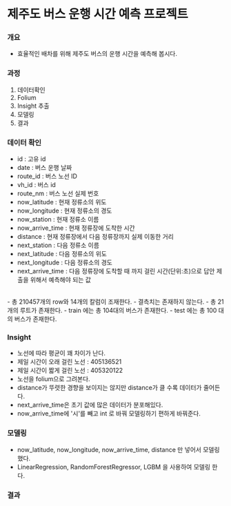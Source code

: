 # 제주도 버스 운행 시간 예측 프로젝트

### 개요
- 효율적인 배차를 위해 제주도 버스의 운행 시간을 예측해 봅시다.

### 과정
1. 데이터확인
2. Folium
3. Insight 추출
4. 모델링
5. 결과

### 데이터 확인
- id : 고유 id
- date : 버스 운행 날짜
- route_id : 버스 노선 ID
- vh_id : 버스 id
- route_nm : 버스 노선 실제 번호
- now_latitude : 현재 정류소의 위도
- now_longitude : 현재 정류소의 경도
- now_station : 현재 정류소 이름
- now_arrive_time : 현재 정류장에 도착한 시간
- distance : 현재 정류장에서 다음 정류장까지 실제 이동한 거리
- next_station : 다음 정류소 이름
- next_latitude : 다음 정류소의 위도
- next_longitude : 다음 정류소의 경도
- next_arrive_time : 다음 정류장에 도착할 때 까지 걸린 시간(단위:초)으로 답안 제출을 위해서 예측해야 되는 값
<br>
- 총 210457개의 row와 14개의 칼럼이 조재한다.
- 결측치는 존재하지 않는다.
- 총 21개의 루트가 존재한다.
- train 에는 총 104대의 버스가 존재한다.
- test 에는 총 100 대의 버스가 존재한다.

### Insight
- 노선에 따라 평균이 꽤 차이가 난다.
- 제일 시간이 오래 걸린 노선 : 405136521
- 제일 시간이 짧게 걸린 노선 : 405320122
- 노선을 folium으로 그려본다.
- distance가 뚜렷한 경향을 보이지는 않지만 distance가 클 수록 데이터가 줄어든다.
- next_arrive_time은 초기 값에 많은 데이터가 분포해있다.
- now_arrive_time에 '시'를 빼고 int 로 바꿔 모델링하기 편하게 바꿔준다.

### 모델링
- now_latitude, now_longitude, now_arrive_time, distance 만 넣어서 모델링했다.
- LinearRegression, RandomForestRegressor, LGBM 을 사용하여 모델링 한다.
### 결과
